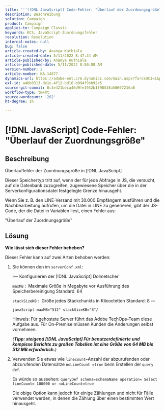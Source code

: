 ```yaml
---
title: '''[!DNL JavaScript] Code-Fehler: "Überlauf der Zuordnungsgröße"'
description: Beschreibung
solution: Campaign
product: Campaign
applies-to: Campaign Classic
keywords: KCS, JavaScript-Zuordnungsfehler
resolution: Resolution
internal-notes: null
bug: false
article-created-by: Ananya Kuthiala
article-created-date: 5/11/2022 8:47:34 AM
article-published-by: Ananya Kuthiala
article-published-date: 5/11/2022 8:50:08 AM
version-number: 2
article-number: KA-14877
dynamics-url: https://adobe-ent.crm.dynamics.com/main.aspx?forceUCI=1&pagetype=entityrecord&etn=knowledgearticle&id=e9cf37fa-06d1-ec11-a7b5-0022480a8e40
exl-id: a4bb0313-de1e-4f12-bd16-b994f9bb92e5
source-git-commit: 0c3e421beca46d9fe1952b1f98538a50697216a0
workflow-type: tm+mt
source-wordcount: '202'
ht-degree: 1%

---
```


# [!DNL JavaScript] Code-Fehler: &quot;Überlauf der Zuordnungsgröße&quot;

## Beschreibung

Überlauffehler der Zuordnungsgröße in [!DNL JavaScript]

Dieser Speichertyp tritt auf, wenn der für jede Abfrage in JS, die versucht, auf die Datenbank zuzugreifen, zugewiesene Speicher über die in der Serverkonfigurationsdatei festgelegte Grenze hinausgeht.

Wenn Sie z. B. den LINE-Versand mit 30.000 Empfängern ausführen und die Nachbearbeitung aufrufen, um die Datei in LINE zu generieren, gibt der JS-Code, der die Datei in Variablen liest, einen Fehler aus:

&quot;Überlauf der Zuordnungsgröße&quot;

## Lösung

<b>Wie lässt sich dieser Fehler beheben?</b>

Dieser Fehler kann auf zwei Arten behoben werden:

1. Sie können den im `serverConf.xml`:

   !— Konfigurieren der [!DNL JavaScript] Dolmetscher

   `maxMB` :  Maximale Größe in Megabyte vor Ausführung des Speicherbereinigung Standard: 64

   `stackSizeKB` :  Größe jedes Stackchunkts in Kilooctetten Standard: 8 —

   `javaScript maxMB="512" stackSizeKB="8"/`

   Hinweis: Für gehostete Server führt das Adobe TechOps-Team diese Aufgabe aus. Für On-Premise müssen Kunden die Änderungen selbst vornehmen.

   *(<b>Tipp: </b><b>steigend [!DNL JavaScript] Für benutzerdefinierte und komplexe Berichte zu großen Tabellen ist eine Größe von 64 MB bis 512 MB erforderlich.</b>)*

2. Verwenden Sie etwas wie `linecount=`Anzahl der abzurufenden oder abzurufenden Datensätze `noLineCount =true` beim Erstellen der `query def`.

   Es würde so aussehen: `queryDef schema=schemaName operation= Select lineCount= 100000 or noLineCount=true`

   Die obige Option kann jedoch für einige Zählungen und nicht für Fälle verwendet werden, in denen die Zählung über einen bestimmten Wert hinausgeht.

